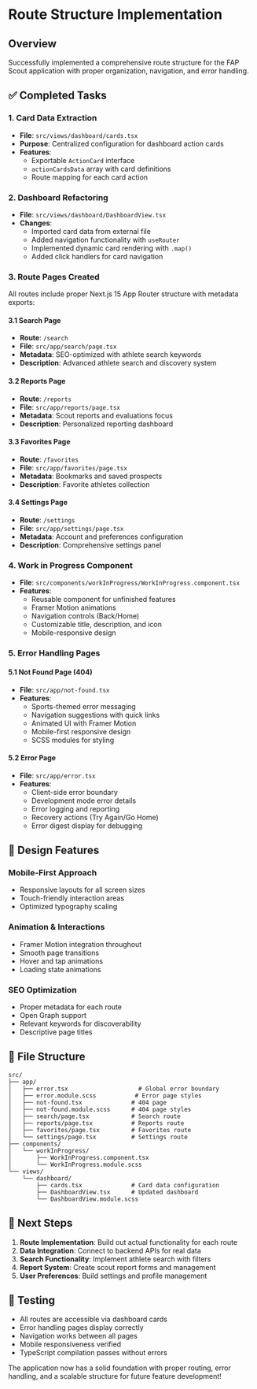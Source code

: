 # Route Structure Implementation

## Overview

Successfully implemented a comprehensive route structure for the FAP Scout application with proper organization, navigation, and error handling.

## ✅ Completed Tasks

### 1. Card Data Extraction

- **File**: `src/views/dashboard/cards.tsx`
- **Purpose**: Centralized configuration for dashboard action cards
- **Features**:
  - Exportable `ActionCard` interface
  - `actionCardsData` array with card definitions
  - Route mapping for each card action

### 2. Dashboard Refactoring

- **File**: `src/views/dashboard/DashboardView.tsx`
- **Changes**:
  - Imported card data from external file
  - Added navigation functionality with `useRouter`
  - Implemented dynamic card rendering with `.map()`
  - Added click handlers for card navigation

### 3. Route Pages Created

All routes include proper Next.js 15 App Router structure with metadata exports:

#### 3.1 Search Page

- **Route**: `/search`
- **File**: `src/app/search/page.tsx`
- **Metadata**: SEO-optimized with athlete search keywords
- **Description**: Advanced athlete search and discovery system

#### 3.2 Reports Page

- **Route**: `/reports`
- **File**: `src/app/reports/page.tsx`
- **Metadata**: Scout reports and evaluations focus
- **Description**: Personalized reporting dashboard

#### 3.3 Favorites Page

- **Route**: `/favorites`
- **File**: `src/app/favorites/page.tsx`
- **Metadata**: Bookmarks and saved prospects
- **Description**: Favorite athletes collection

#### 3.4 Settings Page

- **Route**: `/settings`
- **File**: `src/app/settings/page.tsx`
- **Metadata**: Account and preferences configuration
- **Description**: Comprehensive settings panel

### 4. Work in Progress Component

- **File**: `src/components/workInProgress/WorkInProgress.component.tsx`
- **Features**:
  - Reusable component for unfinished features
  - Framer Motion animations
  - Navigation controls (Back/Home)
  - Customizable title, description, and icon
  - Mobile-responsive design

### 5. Error Handling Pages

#### 5.1 Not Found Page (404)

- **File**: `src/app/not-found.tsx`
- **Features**:
  - Sports-themed error messaging
  - Navigation suggestions with quick links
  - Animated UI with Framer Motion
  - Mobile-first responsive design
  - SCSS modules for styling

#### 5.2 Error Page

- **File**: `src/app/error.tsx`
- **Features**:
  - Client-side error boundary
  - Development mode error details
  - Error logging and reporting
  - Recovery actions (Try Again/Go Home)
  - Error digest display for debugging

## 🎨 Design Features

### Mobile-First Approach

- Responsive layouts for all screen sizes
- Touch-friendly interaction areas
- Optimized typography scaling

### Animation & Interactions

- Framer Motion integration throughout
- Smooth page transitions
- Hover and tap animations
- Loading state animations

### SEO Optimization

- Proper metadata for each route
- Open Graph support
- Relevant keywords for discoverability
- Descriptive page titles

## 📁 File Structure

```
src/
├── app/
│   ├── error.tsx                    # Global error boundary
│   ├── error.module.scss           # Error page styles
│   ├── not-found.tsx              # 404 page
│   ├── not-found.module.scss      # 404 page styles
│   ├── search/page.tsx            # Search route
│   ├── reports/page.tsx           # Reports route
│   ├── favorites/page.tsx         # Favorites route
│   └── settings/page.tsx          # Settings route
├── components/
│   └── workInProgress/
│       ├── WorkInProgress.component.tsx
│       └── WorkInProgress.module.scss
└── views/
    └── dashboard/
        ├── cards.tsx              # Card data configuration
        ├── DashboardView.tsx      # Updated dashboard
        └── DashboardView.module.scss
```

## 🚀 Next Steps

1. **Route Implementation**: Build out actual functionality for each route
2. **Data Integration**: Connect to backend APIs for real data
3. **Search Functionality**: Implement athlete search with filters
4. **Report System**: Create scout report forms and management
5. **User Preferences**: Build settings and profile management

## 📱 Testing

- All routes are accessible via dashboard cards
- Error handling pages display correctly
- Navigation works between all pages
- Mobile responsiveness verified
- TypeScript compilation passes without errors

The application now has a solid foundation with proper routing, error handling, and a scalable structure for future feature development!
